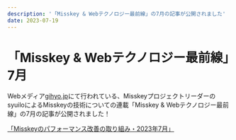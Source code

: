 ```yaml
---
description: '「Misskey & Webテクノロジー最前線」の7月の記事が公開されました'
date: 2023-07-19
---
```


# 「Misskey & Webテクノロジー最前線」7月

Webメディア[gihyo.jp](https://gihyo.jp/)にて行われている、MisskeyプロジェクトリーダーのsyuiloによるMisskeyの技術についての連載「Misskey & Webテクノロジー最前線」の7月の記事が公開されました！

[「Misskeyのパフォーマンス改善の取り組み⁠⁠・2023年7月」](https://gihyo.jp/article/2023/07/misskey-05?summary)
